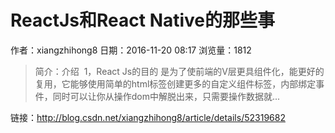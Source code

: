 # ReactJs和React Native的那些事
作者：xiangzhihong8
日期：2016-11-20 08:17
浏览量：1812
> 简介：介绍 
1，React Js的目的 是为了使前端的V层更具组件化，能更好的复用，它能够使用简单的html标签创建更多的自定义组件标签，内部绑定事件，同时可以让你从操作dom中解脱出来，只需要操作数据就...

 链接：http://blog.csdn.net/xiangzhihong8/article/details/52319682
